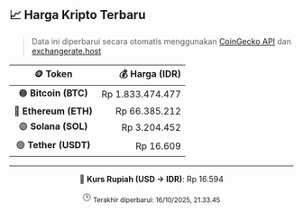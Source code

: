 

<!-- HARGA_KRIPTO -->
## 📈 Harga Kripto Terbaru

> Data ini diperbarui secara otomatis menggunakan [CoinGecko API](https://www.coingecko.com/) dan [exchangerate.host](https://exchangerate.host/)

<div align="center">

| 🪙 Token | 💰 Harga (IDR) |
|:------:|---------------:|
| 🟠 **Bitcoin (BTC)**   | Rp 1.833.474.477 |
| 🔵 **Ethereum (ETH)**  | Rp 66.385.212 |
| 🟣 **Solana (SOL)**    | Rp 3.204.452 |
| 🟢 **Tether (USDT)**   | Rp 16.609 |

---

💱 **Kurs Rupiah (USD → IDR)**: Rp 16.594

🕒 <sub>Terakhir diperbarui: 16/10/2025, 21.33.45</sub>

</div>
<!-- /HARGA_KRIPTO -->